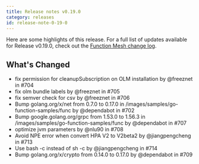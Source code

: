 ```yaml
---
title: Release notes v0.19.0
category: releases
id: release-note-0-19-0
---
```


Here are some highlights of this release. For a full list of updates available for Release v0.19.0, check out the [Function Mesh change log](https://github.com/streamnative/function-mesh/releases/tag/v0.19.0).

## What's Changed

- fix permission for cleanupSubscription on OLM installation by @freeznet in #704
- fix olm bundle labels by @freeznet in #705
- fix semver check for csv by @freeznet in #706
- Bump golang.org/x/net from 0.7.0 to 0.17.0 in /images/samples/go-function-samples/func by @dependabot in #702
- Bump google.golang.org/grpc from 1.53.0 to 1.56.3 in /images/samples/go-function-samples/func by @dependabot in #707
- optimize jvm parameters by @nlu90 in #708
- Avoid NPE error when convert HPA V2 to V2beta2 by @jiangpengcheng in #713
- Use bash -c instead of sh -c by @jiangpengcheng in #714
- Bump golang.org/x/crypto from 0.14.0 to 0.17.0 by @dependabot in #709
